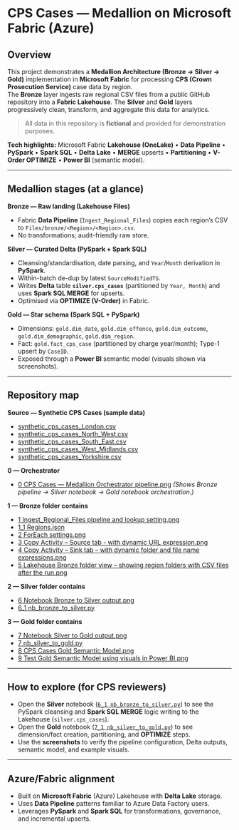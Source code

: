 # CPS Cases — Medallion on Microsoft Fabric (Azure)

## Overview
This project demonstrates a **Medallion Architecture (Bronze → Silver → Gold)** implementation in **Microsoft Fabric** for processing **CPS (Crown Prosecution Service)** case data by region.  
The **Bronze** layer ingests raw regional CSV files from a public GitHub repository into a **Fabric Lakehouse**. The **Silver** and **Gold** layers progressively clean, transform, and aggregate this data for analytics.

> All data in this repository is **fictional** and provided for demonstration purposes.

**Tech highlights:** Microsoft Fabric **Lakehouse (OneLake)** • **Data Pipeline** • **PySpark** • **Spark SQL** • **Delta Lake** • **MERGE** upserts • **Partitioning** • **V-Order OPTIMIZE** • **Power BI** (semantic model).

---

## Medallion stages (at a glance)

**Bronze — Raw landing (Lakehouse Files)**
- Fabric **Data Pipeline** (`Ingest_Regional_Files`) copies each region’s CSV to `Files/bronze/<Region>/<Region>.csv`.
- No transformations; audit-friendly raw store.

**Silver — Curated Delta (PySpark + Spark SQL)**
- Cleansing/standardisation, date parsing, and `Year`/`Month` derivation in **PySpark**.
- Within-batch de-dup by latest `SourceModifiedTS`.
- Writes **Delta** table **`silver.cps_cases`** (partitioned by `Year, Month`) and uses **Spark SQL MERGE** for upserts.
- Optimised via **OPTIMIZE (V-Order)** in Fabric.

**Gold — Star schema (Spark SQL + PySpark)**
- Dimensions: `gold.dim_date`, `gold.dim_offence`, `gold.dim_outcome`, `gold.dim_demographic`, `gold.dim_region`.
- Fact: `gold.fact_cps_case` (partitioned by charge year/month); Type-1 upsert by `CaseID`.
- Exposed through a **Power BI** semantic model (visuals shown via screenshots).

---

## Repository map

**Source — Synthetic CPS Cases (sample data)**
- [synthetic_cps_cases_London.csv](https://github.com/g-k-demo/cps-cases-medallion/blob/main/synthetic_cps_cases/synthetic_cps_cases_London.csv)
- [synthetic_cps_cases_North_West.csv](https://github.com/g-k-demo/cps-cases-medallion/blob/main/synthetic_cps_cases/synthetic_cps_cases_North_West.csv)
- [synthetic_cps_cases_South_East.csv](https://github.com/g-k-demo/cps-cases-medallion/blob/main/synthetic_cps_cases/synthetic_cps_cases_South_East.csv)
- [synthetic_cps_cases_West_Midlands.csv](https://github.com/g-k-demo/cps-cases-medallion/blob/main/synthetic_cps_cases/synthetic_cps_cases_West_Midlands.csv)
- [synthetic_cps_cases_Yorkshire.csv](https://github.com/g-k-demo/cps-cases-medallion/blob/main/synthetic_cps_cases/synthetic_cps_cases_Yorkshire.csv)

**0 — Orchestrator**
- [0 CPS Cases — Medallion Orchestrator pipeline.png](https://github.com/g-k-demo/cps-cases-medallion/blob/main/0%20CPS%20Cases%20%E2%80%94%20Medallion%20Orchestrator%20pipeline.png) *(Shows Bronze pipeline → Silver notebook → Gold notebook orchestration.)*

**1 — Bronze folder contains**
- [1 Ingest_Regional_Files pipeline and lookup setting.png](https://github.com/g-k-demo/cps-cases-medallion/blob/main/1%20Bronze/1%20Ingest_Regional_Files%20pipeline%20and%20lookup%20setting.png)
- [1_1 Regions.json](https://github.com/g-k-demo/cps-cases-medallion/blob/main/1%20Bronze/1_1%20Regions.json)
- [2 ForEach settings.png](https://github.com/g-k-demo/cps-cases-medallion/blob/main/1%20Bronze/2%20ForEach%20settings.png)
- [3 Copy Activity – Source tab - with dynamic URL expression.png](https://github.com/g-k-demo/cps-cases-medallion/blob/main/1%20Bronze/3%20Copy%20Activity%20%E2%80%93%20Source%20tab%20-%20with%20dynamic%20URL%20expression.png)
- [4 Copy Activity – Sink tab – with dynamic folder and file name expressions.png](https://github.com/g-k-demo/cps-cases-medallion/blob/main/1%20Bronze/4%20Copy%20Activity%20%E2%80%93%20Sink%20tab%20%E2%80%93%20with%20dynamic%20folder%20and%20file%20name%20expressions.png)
- [5 Lakehouse Bronze folder view – showing region folders with CSV files after the run.png](https://github.com/g-k-demo/cps-cases-medallion/blob/main/1%20Bronze/5%20Lakehouse%20Bronze%20folder%20view%20%E2%80%93%20showing%20region%20folders%20with%20CSV%20files%20after%20the%20run.png)

**2 — Silver folder contains**
- [6 Notebook Bronze to Silver output.png](https://github.com/g-k-demo/cps-cases-medallion/blob/main/2%20Silver/6%20Notebook%20Bronze%20to%20Silver%20output.png)
- [6_1 nb_bronze_to_silver.py](https://github.com/g-k-demo/cps-cases-medallion/blob/main/2%20Silver/6_1%20nb_bronze_to_silver.py)

**3 — Gold folder contains**
- [7 Notebook Silver to Gold output.png](https://github.com/g-k-demo/cps-cases-medallion/blob/main/3%20Gold/7%20%20Notebook%20Silver%20to%20Gold%20output.png)
- [7 nb_silver_to_gold.py](https://github.com/g-k-demo/cps-cases-medallion/blob/main/3%20Gold/7_1%20nb_silver_to_gold.py)
- [8 CPS Cases Gold Semantic Model.png](https://github.com/g-k-demo/cps-cases-medallion/blob/main/3%20Gold/8%20CPS%20Cases%20Gold%20Semantic%20Model.png)
- [9 Test Gold Semantic Model using visuals in Power BI.png](https://github.com/g-k-demo/cps-cases-medallion/blob/main/3%20Gold/9%20Test%20Gold%20Semantic%20Model%20using%20visuals%20in%20Power%20BI.png)


---

## How to explore (for CPS reviewers)

- Open the **Silver** notebook ([`6_1 nb_bronze_to_silver.py`](https://github.com/g-k-demo/cps-cases-medallion/blob/main/2%20Silver/6_1%20nb_bronze_to_silver.py)) to see the PySpark cleansing and **Spark SQL MERGE** logic writing to the Lakehouse (`silver.cps_cases`).
- Open the **Gold** notebook ([`7_1 nb_silver_to_gold.py`](https://github.com/g-k-demo/cps-cases-medallion/blob/main/3%20Gold/7_1%20nb_silver_to_gold.py)) to see dimension/fact creation, partitioning, and **OPTIMIZE** steps.
- Use the **screenshots** to verify the pipeline configuration, Delta outputs, semantic model, and example visuals.

---

## Azure/Fabric alignment

- Built on **Microsoft Fabric** (Azure) Lakehouse with **Delta Lake** storage.
- Uses **Data Pipeline** patterns familiar to Azure Data Factory users.
- Leverages **PySpark** and **Spark SQL** for transformations, governance, and incremental upserts.







